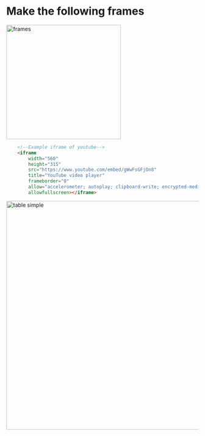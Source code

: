 # Make the following frames

<img src="https://user-images.githubusercontent.com/56488686/162632315-cee41847-3661-42ff-8f21-9924e0a6482d.gif" alt="frames" width="300">

```HTML
    <!--Example iframe of youtube-->
    <iframe
        width="560"
        height="315"
        src="https://www.youtube.com/embed/gWwFsGFjOn8"
        title="YouTube video player"
        frameborder="0"
        allow="accelerometer; autoplay; clipboard-write; encrypted-media; gyroscope; picture-in-picture"
        allowfullscreen></iframe>
```
<img src="https://user-images.githubusercontent.com/56488686/162632272-40899f61-76c7-467c-8d77-bca888b8cd4f.png" alt="table simple" width="600">
